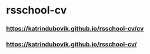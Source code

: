 # rsschool-cv
### https://katrindubovik.github.io/rsschool-cv/cv
### https://katrindubovik.github.io/rsschool-cv/
